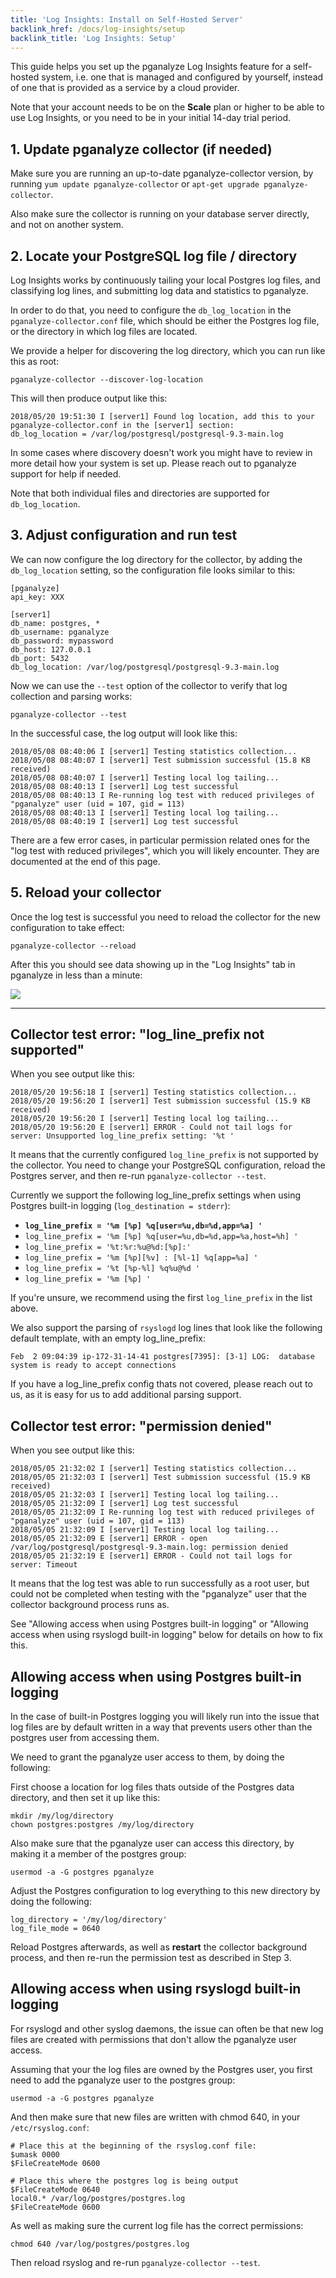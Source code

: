 ```yaml
---
title: 'Log Insights: Install on Self-Hosted Server'
backlink_href: /docs/log-insights/setup
backlink_title: 'Log Insights: Setup'
---
```


This guide helps you set up the pganalyze Log Insights feature for a self-hosted system, i.e. one that is managed and configured by yourself, instead of one that is provided as a service by a cloud provider.

Note that your account needs to be on the **Scale** plan or higher to be able to use Log Insights, or you need to be in your initial 14-day trial period.

## 1. Update pganalyze collector (if needed)

Make sure you are running an up-to-date pganalyze-collector version, by running `yum update pganalyze-collector` or `apt-get upgrade pganalyze-collector`.

Also make sure the collector is running on your database server directly, and not on another system.

## 2. Locate your PostgreSQL log file / directory

Log Insights works by continuously tailing your local Postgres log files, and classifying log lines, and submitting log data and statistics to pganalyze.

In order to do that, you need to configure the `db_log_location` in the `pganalyze-collector.conf` file, which should be either the Postgres log file, or the directory in which log files are located.

We provide a helper for discovering the log directory, which you can run like this as root:

```
pganalyze-collector --discover-log-location
```

This will then produce output like this:

```
2018/05/20 19:51:30 I [server1] Found log location, add this to your pganalyze-collector.conf in the [server1] section:
db_log_location = /var/log/postgresql/postgresql-9.3-main.log
```

In some cases where discovery doesn't work you might have to review in more detail how your system is set up. Please reach out to pganalyze support for help if needed.

Note that both individual files and directories are supported for `db_log_location`.

## 3. Adjust configuration and run test

We can now configure the log directory for the collector, by adding the `db_log_location` setting, so the configuration file looks similar to this:

```
[pganalyze]
api_key: XXX

[server1]
db_name: postgres, *
db_username: pganalyze
db_password: mypassword
db_host: 127.0.0.1
db_port: 5432
db_log_location: /var/log/postgresql/postgresql-9.3-main.log
```

Now we can use the `--test` option of the collector to verify that log collection and parsing works:

```
pganalyze-collector --test
```

In the successful case, the log output will look like this:

```
2018/05/08 08:40:06 I [server1] Testing statistics collection...
2018/05/08 08:40:07 I [server1] Test submission successful (15.8 KB received)
2018/05/08 08:40:07 I [server1] Testing local log tailing...
2018/05/08 08:40:13 I [server1] Log test successful
2018/05/08 08:40:13 I Re-running log test with reduced privileges of "pganalyze" user (uid = 107, gid = 113)
2018/05/08 08:40:13 I [server1] Testing local log tailing...
2018/05/08 08:40:19 I [server1] Log test successful
```

There are a few error cases, in particular permission related ones for the "log test with reduced privileges", which you will likely encounter. They are documented at the end of this page.

## 5. Reload your collector

Once the log test is successful you need to reload the collector for the new configuration to take effect:

```
pganalyze-collector --reload
```

After this you should see data showing up in the "Log Insights" tab in pganalyze in less than a minute:

![](log_insights_screenshot.png)

---

## Collector test error: "log\_line\_prefix not supported"

When you see output like this:

```
2018/05/20 19:56:18 I [server1] Testing statistics collection...
2018/05/20 19:56:20 I [server1] Test submission successful (15.9 KB received)
2018/05/20 19:56:20 I [server1] Testing local log tailing...
2018/05/20 19:56:20 E [server1] ERROR - Could not tail logs for server: Unsupported log_line_prefix setting: '%t '
```

It means that the currently configured `log_line_prefix` is not supported by the collector. You need to change your PostgreSQL configuration, reload the Postgres server, and then re-run `pganalyze-collector --test`.

Currently we support the following log\_line\_prefix settings when using Postgres built-in logging (`log_destination = stderr`):

* **`log_line_prefix = '%m [%p] %q[user=%u,db=%d,app=%a] '`**
* `log_line_prefix = '%m [%p] %q[user=%u,db=%d,app=%a,host=%h] '`
* `log_line_prefix = '%t:%r:%u@%d:[%p]:'`
* `log_line_prefix = '%m [%p][%v] : [%l-1] %q[app=%a] '`
* `log_line_prefix = '%t [%p-%l] %q%u@%d '`
* `log_line_prefix = '%m [%p] '`

If you're unsure, we recommend using the first `log_line_prefix` in the list above.

We also support the parsing of `rsyslogd` log lines that look like the following default template, with an empty log\_line\_prefix:

```
Feb  2 09:04:39 ip-172-31-14-41 postgres[7395]: [3-1] LOG:  database system is ready to accept connections
```

If you have a log\_line\_prefix config thats not covered, please reach out to us, as it is easy for us to add additional parsing support.

## Collector test error: "permission denied"

When you see output like this:

```
2018/05/05 21:32:02 I [server1] Testing statistics collection...
2018/05/05 21:32:03 I [server1] Test submission successful (15.9 KB received)
2018/05/05 21:32:03 I [server1] Testing local log tailing...
2018/05/05 21:32:09 I [server1] Log test successful
2018/05/05 21:32:09 I Re-running log test with reduced privileges of "pganalyze" user (uid = 107, gid = 113)
2018/05/05 21:32:09 I [server1] Testing local log tailing...
2018/05/05 21:32:09 E [server1] ERROR - open /var/log/postgresql/postgresql-9.3-main.log: permission denied
2018/05/05 21:32:19 E [server1] ERROR - Could not tail logs for server: Timeout
```

It means that the log test was able to run successfully as a root user, but could not be completed when testing with the "pganalyze" user that the collector background process runs as.

See "Allowing access when using Postgres built-in logging" or "Allowing access when using rsyslogd built-in logging" below for details on how to fix this.

## Allowing access when using Postgres built-in logging

In the case of built-in Postgres logging you will likely run into the issue that
log files are by default written in a way that prevents users other than the
postgres user from accessing them.

We need to grant the pganalyze user access to them, by doing the following:

First choose a location for log files thats outside of the Postgres data directory,
and then set it up like this:

```
mkdir /my/log/directory
chown postgres:postgres /my/log/directory
```

Also make sure that the pganalyze user can access this directory, by making it a member of the postgres group:

```
usermod -a -G postgres pganalyze
```

Adjust the Postgres configuration to log everything to this new directory by doing the following:

```
log_directory = '/my/log/directory'
log_file_mode = 0640
```

Reload Postgres afterwards, as well as **restart** the collector background process, and then re-run the permission test as described in Step 3.

## Allowing access when using rsyslogd built-in logging

For rsyslogd and other syslog daemons, the issue can often be that new log files
are created with permissions that don't allow the pganalyze user access.

Assuming that your the log files are owned by the Postgres user, you first
need to add the pganalyze user to the postgres group:

```
usermod -a -G postgres pganalyze
```

And then make sure that new files are written with chmod 640, in your `/etc/rsyslog.conf`:

```
# Place this at the beginning of the rsyslog.conf file:
$umask 0000
$FileCreateMode 0600

# Place this where the postgres log is being output
$FileCreateMode 0640
local0.* /var/log/postgres/postgres.log
$FileCreateMode 0600
```

As well as making sure the current log file has the correct permissions:

```
chmod 640 /var/log/postgres/postgres.log
```

Then reload rsyslog and re-run `pganalyze-collector --test`.
